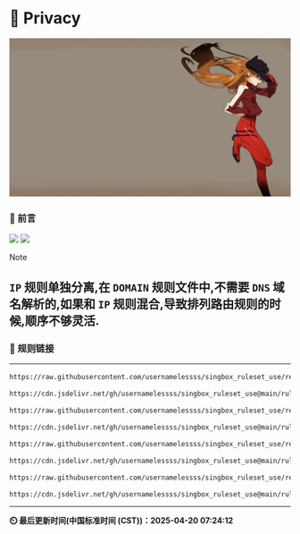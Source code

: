 
# 🧸 Privacy
![](https://raw.githubusercontent.com/usernamelessss/picture-bed/main/images/202504042256831.jpg)
### 📣 前言
![](https://shields.io/badge/-移除重复规则-ff69b4) ![](https://shields.io/badge/-IP&nbsp;规则单独存放不与&nbsp;DOMAIN&nbsp;等混合-green)
> [!NOTE]
**`IP` 规则单独分离,在 `DOMAIN` 规则文件中,不需要 `DNS` 域名解析的,如果和 `IP` 规则混合,导致排列路由规则的时候,顺序不够灵活.**
---

###  🔗 规则链接
---

```url
https://raw.githubusercontent.com/usernamelessss/singbox_ruleset_use/refs/heads/main/rule/Privacy/Privacy_IP.json
```

```url
https://cdn.jsdelivr.net/gh/usernamelessss/singbox_ruleset_use@main/rule/Privacy/Privacy_IP.json
```

```url
https://raw.githubusercontent.com/usernamelessss/singbox_ruleset_use/refs/heads/main/rule/Privacy/Privacy_IP.srs
```

```url
https://cdn.jsdelivr.net/gh/usernamelessss/singbox_ruleset_use@main/rule/Privacy/Privacy_IP.srs
```

```url
https://raw.githubusercontent.com/usernamelessss/singbox_ruleset_use/refs/heads/main/rule/Privacy/Privacy_No_IP.json
```

```url
https://cdn.jsdelivr.net/gh/usernamelessss/singbox_ruleset_use@main/rule/Privacy/Privacy_No_IP.json
```

```url
https://raw.githubusercontent.com/usernamelessss/singbox_ruleset_use/refs/heads/main/rule/Privacy/Privacy_No_IP.srs
```

```url
https://cdn.jsdelivr.net/gh/usernamelessss/singbox_ruleset_use@main/rule/Privacy/Privacy_No_IP.srs
```

---
**⏲️ 最后更新时间(中国标准时间 (CST))：2025-04-20 07:24:12**